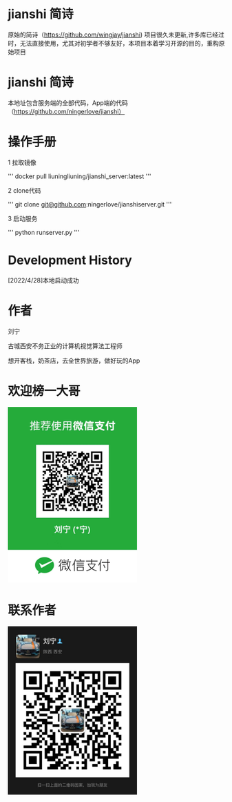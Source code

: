 # jianshi 简诗
原始的简诗（https://github.com/wingjay/jianshi) 项目很久未更新,许多库已经过时，无法直接使用，尤其对初学者不够友好，本项目本着学习开源的目的，重构原始项目
# jianshi 简诗
本地址包含服务端的全部代码，App端的代码（https://github.com/ningerlove/jianshi）
# 操作手册
1 拉取镜像

'''
docker pull liuningliuning/jianshi_server:latest
'''

2 clone代码

'''
git clone git@github.com:ningerlove/jianshiserver.git
'''

3 启动服务

'''
python runserver.py
'''

# Development History
[2022/4/28]本地启动成功
# 作者
刘宁

古城西安不务正业的计算机视觉算法工程师

想开客栈，奶茶店，去全世界旅游，做好玩的App
# 欢迎榜一大哥
<img src="https://github.com/ningerlove/jianshi/blob/main/app/src/main/res/mipmap-mdpi/pay_weixing_liuning.jpg" width="300px">

# 联系作者
<img src="https://github.com/ningerlove/jianshi/blob/main/app/src/main/res/others/liuning_weixing.jpg" width="300px">
